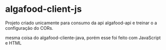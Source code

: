 # algafood-client-js

Projeto criado unicamente para consumo da api algafood-api e treinar o a configuração do CORs.

mesma coisa do algafood-cliente-java, porém esse foi feito com JavaScript e HTML
